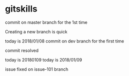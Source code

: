 # gitskills


commit on master branch for the 1st time

Creating a new branch is quick

today is 2018/01/08
commit on dev branch for the first time 


commit resolved

today is 20180109
today is 2018/01/09

issue fixed on issue-101 branch